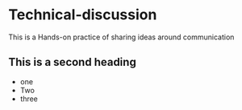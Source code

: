 # Technical-discussion
This is a Hands-on  practice of sharing ideas around communication 



## This is a second heading 


* one 
* Two 
* three
